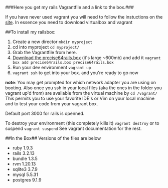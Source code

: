 ###Here you get my rails Vagrantfile and a link to the box.###

If you have never used vagrant you will need to follow the instuctions on the [site](http://docs-v1.vagrantup.com/v1/docs/getting-started/). In essence you need to download virtualbox and vagrant


##To install my railsbox:

1. Create a new director `mkdir myproject`
2. cd into myproject `cd myproject/`
3. Grab the Vagrantfile from here.
4. [Download the precise64rails.box](https://www.dropbox.com/s/bhxhp2vape52p0h/precise64rails.box) (it's large ~600mb) and add it `vagrant box add precise64rails.box precise64rails.box`
5. Run your dev environment `vagrant up`
6. `vagrant ssh` to get into your box. 
and you're ready to go now 


__note__: You may get prompted for which network adapter you are using on booting. Also once you ssh in your local files (aka the ones in the folder you vagrant up'd from) are available from the virtual machine by `cd /vagrant/`
This permits you to use your favorite IDE's or Vim on your local machine and to test your code from your vagrant box. 

Default port 3000 for rails is openned. 

To destroy your environment (this completely kills it) `vagrant destroy` or to suspend `vagrant suspend`
See vagrant documentation for the rest. 

##In the Box##
Versions of the files are below
* ruby 1.9.3
* rails 3.2.13
* bundle 1.3.5
* rvm 1.20.13
* sqlite3 3.7.9
* mysql 5.5.31
* postgres 9.1.9


